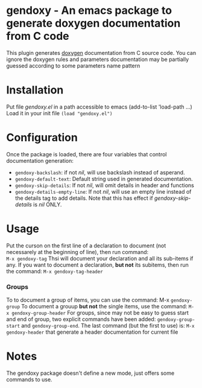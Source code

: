 # gendoxy - An emacs package to generate doxygen documentation from C code
This plugin generates [doxygen](http://doxygen.org "dox") documentation from C source code. You can ignore the doxygen rules and parameters documentation may be partially guessed according to some parameters name pattern

# Installation
Put file _gendoxy.el_ in a path accessible to emacs (add-to-list 'load-path ...)
Load it in your init file `(load "gendoxy.el")`

# Configuration
Once the package is loaded, there are four variables that control documentation generation:
* `gendoxy-backslash`: if not _nil_, will use backslash instead of asperand.
* `gendoxy-default-text`: Default string used in generated documentation.
* `gendoxy-skip-details`: If not _nil_, will omit details in header and functions
* `gendoxy-details-empty-line`: If not _nil_, will use an empty line instead of the details tag to add details. Note that this has effect if _gendoxy-skip-details_ is _nil_ ONLY.

# Usage
Put the curson on the first line of a declaration to document (not necessarely at the beginning of line), then run command:   
```M-x gendoxy-tag```
Thsi will document your declaration and all its sub-items if any.
If you want to document a declaration, __but not__ its subitems, then run the command:
`M-x gendoxy-tag-header`

### Groups
To to document a group of items, you can use the command:
M-x `gendoxy-group`
To document a grouup __but not__ the single items, use the command:
`M-x gendoxy-group-header`
For groups, since may not be easy to guess start and end of group, two explicit commands have been added:
`gendoxy-group-start` and `gendoxy-group-end`.
The last command (but the first to use) is:
`M-x gendoxy-header`
that generate a header documentation for current file

# Notes
The gendoxy package doesn't define a new mode, just offers some commands to use.
